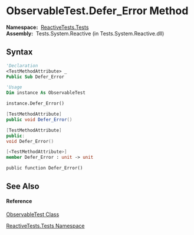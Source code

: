 # ObservableTest.Defer\_Error Method

**Namespace:**  [ReactiveTests.Tests](ReactiveTests.Tests\ReactiveTests.Tests.md)  
**Assembly:**  Tests.System.Reactive (in Tests.System.Reactive.dll)

## Syntax

```vb
'Declaration
<TestMethodAttribute> _
Public Sub Defer_Error
```

```vb
'Usage
Dim instance As ObservableTest

instance.Defer_Error()
```

```csharp
[TestMethodAttribute]
public void Defer_Error()
```

```c++
[TestMethodAttribute]
public:
void Defer_Error()
```

```fsharp
[<TestMethodAttribute>]
member Defer_Error : unit -> unit 
```

```jscript
public function Defer_Error()
```

## See Also

#### Reference

[ObservableTest Class](ObservableTest\ObservableTest.md)

[ReactiveTests.Tests Namespace](ReactiveTests.Tests\ReactiveTests.Tests.md)




